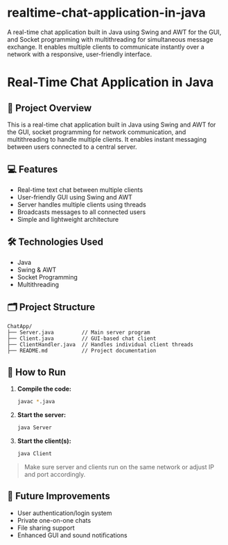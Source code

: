 # realtime-chat-application-in-java
A real-time chat application built in Java using Swing and AWT for the GUI, and Socket programming with multithreading for simultaneous message exchange. It enables multiple clients to communicate instantly over a network with a responsive, user-friendly interface.

# Real-Time Chat Application in Java

## 📌 Project Overview

This is a real-time chat application built in Java using Swing and AWT for the GUI, socket programming for network communication, and multithreading to handle multiple clients. It enables instant messaging between users connected to a central server.

## 💻 Features

- Real-time text chat between multiple clients  
- User-friendly GUI using Swing and AWT  
- Server handles multiple clients using threads  
- Broadcasts messages to all connected users  
- Simple and lightweight architecture

## 🛠️ Technologies Used

- Java  
- Swing & AWT  
- Socket Programming  
- Multithreading

## 🗂️ Project Structure

```
ChatApp/
├── Server.java         // Main server program
├── Client.java         // GUI-based chat client
├── ClientHandler.java  // Handles individual client threads
├── README.md           // Project documentation
```

## 🚀 How to Run

1. **Compile the code:**
   ```bash
   javac *.java
   ```

2. **Start the server:**
   ```bash
   java Server
   ```

3. **Start the client(s):**
   ```bash
   java Client
   ```

> Make sure server and clients run on the same network or adjust IP and port accordingly.

## 🔧 Future Improvements

- User authentication/login system  
- Private one-on-one chats  
- File sharing support  
- Enhanced GUI and sound notifications
